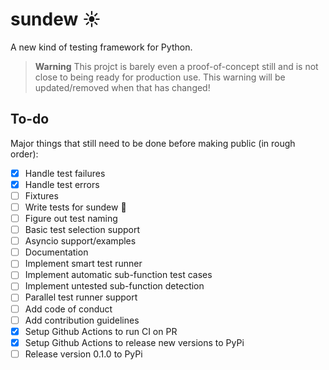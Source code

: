 # sundew ☀️
A new kind of testing framework for Python.

> **Warning**
> This projct is barely even a proof-of-concept still and is not close to being ready for production use. This warning will be updated/removed when that has changed!
  
## To-do

Major things that still need to be done before making public (in rough order):  

- [x] Handle test failures  
- [x] Handle test errors
- [ ] Fixtures
- [ ] Write tests for sundew 🤭
- [ ] Figure out test naming
- [ ] Basic test selection support
- [ ] Asyncio support/examples
- [ ] Documentation
- [ ] Implement smart test runner
- [ ] Implement automatic sub-function test cases
- [ ] Implement untested sub-function detection
- [ ] Parallel test runner support
- [ ] Add code of conduct
- [ ] Add contribution guidelines
- [x] Setup Github Actions to run CI on PR
- [x] Setup Github Actions to release new versions to PyPi
- [ ] Release version 0.1.0 to PyPi